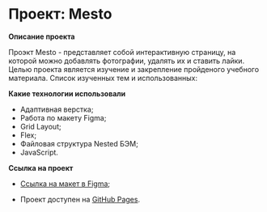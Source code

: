 # Проект: Mesto

**Описание проекта**

Проэкт Mesto - представляет собой интерактивную страницу, на которой можно добавлять фотографии, удалять их и ставить лайки.  Целью проекта является изучение и закрепление пройденого учебного материала. Список изученных тем и использованных:

**Какие технологии использовали**

* Адаптивная верстка;
* Работа по макету Figma;
* Grid Layout;
* Flex;
* Файловая структура Nested БЭМ;
* JavaScript.

**Ссылка на проект**

* [Ссылка на макет в Figma](https://www.figma.com/file/2cn9N9jSkmxD84oJik7xL7/JavaScript.-Sprint-4?node-id=0%3A1);

* Проект доступен на [GitHub Pages](https://lugovskoy-maxim.github.io/mesto/).
